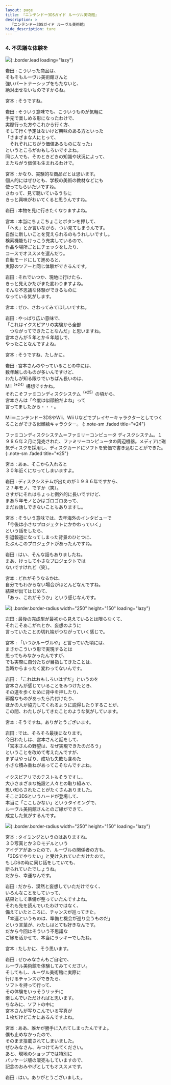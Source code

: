 ```yaml
---
layout: page
title: 『ニンテンドー3DSガイド ルーヴル美術館』
description: >
  『ニンテンドー3DSガイド ルーヴル美術館』
hide_description: ture
---
```


### 4. 不思議な体験を

![](/interviews/jp/3ds/al8j/vol1/img/mainvisual4.jpg){:.border.lead loading="lazy"}

岩田
: こういった商品は、<br>そもそもルーヴル美術館さんと<br>強いパートナーシップをもたないと、<br>絶対出せないものですからね。

宮本
: そうですね。

岩田
: そういう意味でも、こういうものが気軽に<br>手元で楽しめる形になったわけで、<br>実際行った方やこれから行く方、<br>そして行く予定はないけど興味のある方といった<br>「さまざまな人にとって、<br>　それぞれにちがう価値あるものになった」<br>というところがおもしろいですよね。<br>同じ人でも、そのときどきの知識や状況によって、<br>またちがう価値も生まれるわけで。

宮本
: かなり、実験的な商品だとは思います。<br>個人的にはぜひとも、学校の美術の教材などにも<br>使ってもらいたいですね。<br>さわって、見て聴いているうちに<br>きっと興味がわいてくると思うんですね。

岩田
: 本物を見に行きたくなりますよね。

宮本
: 本当にちょこちょことボタンを押して、<br>「へえ」とか言いながら、つい見てしまうんです。<br>自然に新しいことを覚えられるのもうれしいですし。<br>検索機能もけっこう充実しているので、<br>作品や場所ごとにチェックをしたり、<br>コースでオススメを選んだり。<br>自動モードにして進めると、<br>実際のツアーと同じ体験ができるんです。

岩田
: それでいつか、現地に行けたら、<br>きっと見えかたがまた変わりますよね。<br>そんな不思議な体験ができるものに<br>なっている気がします。

宮本
: ぜひ、さわってみてほしいですね。

岩田
: やっぱり広い意味で、<br>「これはイクスピアリの実験から全部<br>　つながってできたことなんだ」と思いますね。<br>宮本さんが５年とか６年越しで、<br>やったことなんですよね。

宮本
: そうですね、たしかに。

岩田
: 宮本さんのやっていることの中には、<br>数年越しのものが多いんですけど、<br>わたしが知る限りでいちばん長いのは、<br>Mii<sup>（※24）</sup>構想ですかね。<br>それこそファミコンディスクシステム<sup>（※25）</sup>の頃から、<br>宮本さんは「今度は似顔絵だよね」って<br>言ってましたから・・・。


Mii＝ニンテンドー3DSやWii、Wii Uなどでプレイヤーキャラクターとしてつくることができる似顔絵キャラクター。
{:.note-sm .faded title="※24"}


ファミコンディスクシステム＝ファミリーコンピュータ ディスクシステム。１９８６年２月に発売された、ファミリーコンピュータの周辺機器。メディアに磁気ディスクを採用し、ディスクカードにソフトを安価で書き込むことができた。
{:.note-sm .faded title="※25"}

宮本
: あぁ、そこから入れると<br>３０年近くになってしまいますよ。

岩田
: ディスクシステムが出たのが１９８６年ですから、<br>２７年モノ、ですか（笑）。<br>さすがにそれはちょっと例外的に長いですけど、<br>まあ５年モノとかはゴロゴロあって、<br>まだお話しできないこともありますし。

宮本
: そういう意味では、去年海外のインタビューで<br>「今後は小さなプロジェクトにかかわっていく」<br>という話をしたら、<br>引退報道になってしまった背景のひとつに、<br>たぶんこのプロジェクトがあったんですね。

岩田
: はい、そんな話もありましたね。<br>まあ、けっして小さなプロジェクトでは<br>ないですけれど（笑）。

宮本
: どれがそうなるかは、<br>自分でもわからない場合がほとんどなんですね。<br>結果が出てはじめて、<br>「あっ、これがそうか」という感じなんです。

![](/interviews/jp/3ds/al8j/vol1/img/photo8.jpg){:.border.border-radius width="250" height="150"  loading="lazy"}

岩田
: 最後の完成型が最初から見えているとは限らなくて、<br>それこそあこがれとか、妄想のように<br>言っていたことの切れ端がつながっていく感じで。

宮本
: 「いつかルーヴルや」と言っていた頃には、<br>まさかこういう形で実現するとは<br>思ってもみなかったんですが、<br>でも実際に自分たちが目指してきたことは、<br>当時からまったく変わってないんです。

岩田
: 「これはおもしろいはずだ」というのを<br>宮本さんが感じていることをみつけたとき、<br>その道を歩くために背中を押したり、<br>邪魔なものがあったら片付けたり、<br>ほかの人が協力してくれるように説得したりすることが、<br>この間、わたしがしてきたことのような気がしています。

宮本
: そうですね。ありがとうございます。

岩田
: では、そろそろ最後になります。<br>今日わたしは、宮本さんと話をして、<br>「宮本さんの野望は、なぜ実現できたのだろう」<br>ということを改めて考えたんですが、<br>まずはやっぱり、成功も失敗も含めた<br>小さな積み重ねがあってこそなんですよね。<br><br>イクスピアリでのテストもそうですし、<br>大小さまざまな施設と人々との取り組みで、<br>思い知らされたことがたくさんありました。<br>そこに3DSというハードが登場して、<br>本当に「ここしかない」というタイミングで、<br>ルーヴル美術館さんとのご縁ができて、<br>成立した気がするんです。

![](/interviews/jp/3ds/al8j/vol1/img/photo9.jpg){:.border.border-radius width="250" height="150"  loading="lazy"}

宮本
: タイミングというのはありますね。<br>３Ｄ写真とか３Ｄモデルという<br>アイデアがあったので、ルーヴルの関係者の方も、<br>「3DSでやりたい」と受け入れていただけたので。<br>もしDSの時に同じ話をしていても、<br>断られていたでしょうね。<br>だから、幸運なんです。

岩田
: だから、漠然と妄想していただけでなく、<br>いろんなことをしていって、<br>結果として準備が整っていたんですよね。<br>それも先を読んでいたわけではなく、<br>備えていたところに、チャンスが巡ってきた。<br>「幸運というものは、準備と機会が巡り会うものだ」<br>という言葉が、わたしはとても好きなんです。<br>だから今回はそういう不思議な<br>ご縁を活かせて、本当にラッキーでしたね。

宮本
: たしかに、そう思います。

岩田
: ぜひみなさんもご自宅で、<br>ルーヴル美術館を体験してみてください。<br>そしてもし、ルーヴル美術館に実際に<br>行けるチャンスができたら、<br>ソフトを持って行って、<br>その体験をいっそうリッチに<br>楽しんでいただければと思います。<br>ちなみに、ソフトの中に<br>宮本さんが写りこんでいる写真が<br>１枚だけどこかにあるんですよね。

宮本
: ああ、誰かが勝手に入れてしまったんですよ。<br>僕も止めなかったので、<br>そのまま搭載されてしまいました。<br>ぜひみなさん、みつけてみてください。<br>あと、現地のショップでは特別に<br>パッケージ版の販売もしていますので、<br>記念のおみやげとしてもオススメです。

岩田
: はい。ありがとうございました。
